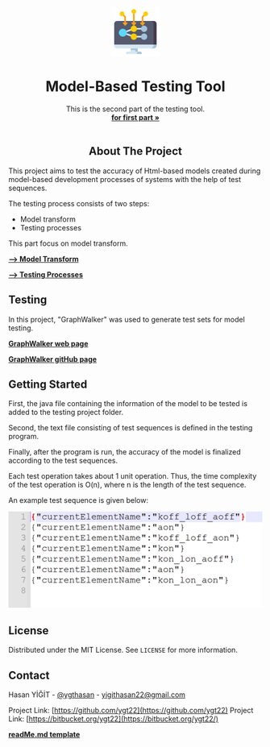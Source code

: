 



<!-- PROJECT LOGO -->
<br />
<div align="center">
  <a href="https://www.flaticon.com/premium-icon/data-modelling_3343949?term=modeling&page=1&position=17&page=1&position=17&related_id=3343949&origin=tag">
    <img src="images/data-modelling.png" alt="Logo" width="100" height="100">
  </a>

  <h1 align="center">Model-Based Testing Tool</h1>

  <p align="center">
    This is the second part of the testing tool. 
    <br />
    <a href="https://github.com/"><strong>for first part »</strong></a>
    <br />
    <br />
    </a>
  </p>
</div>



<!-- ABOUT THE PROJECT -->

<h2 align="center">About The Project</h2>

This project aims to test the accuracy of Html-based models created during model-based development processes of systems with the help of test sequences.


The testing process consists of two steps:
* Model transform 
* Testing processes

This part focus on model transform. 



<p align="left"><a href="https://github.com/"><strong> --> Model Transform</strong></a></p>
<p align="left"><a href="https://github.com/"><strong> --> Testing Processes</strong></a></p>


## Testing 

In this project, "GraphWalker" was used to generate test sets for model testing.

<p align="left"><a href="https://graphwalker.github.io/"><strong> GraphWalker web page</strong></a></p>
<p align="left"><a href="https://github.com/GraphWalker/graphwalker-project"><strong> GraphWalker gitHub page</strong></a></p>


## Getting Started

First, the java file containing the information of the model to be tested is added to the testing project folder.

Second, the text file consisting of test sequences is defined in the testing program.

Finally, after the program is run, the accuracy of the model is finalized according to the test sequences.

Each test operation takes about 1 unit operation. Thus, the time complexity of the test operation is O(n), where n is the length of the test sequence.

An example test sequence is given below:

![](images/test.png)






## License

Distributed under the MIT License. See `LICENSE` for more information.






## Contact

Hasan YİĞİT - [@ygthasan](https://www.linkedin.com/in/ygthasan/) - yigithasan22@gmail.com

Project Link: [https://github.com/ygt22](https://github.com/ygt22)
Project Link: [https://bitbucket.org/ygt22](https://bitbucket.org/ygt22/)

<p align="left"><a href="https://github.com/othneildrew/Best-README-Template"><strong> readMe.md template</strong></a></p>




